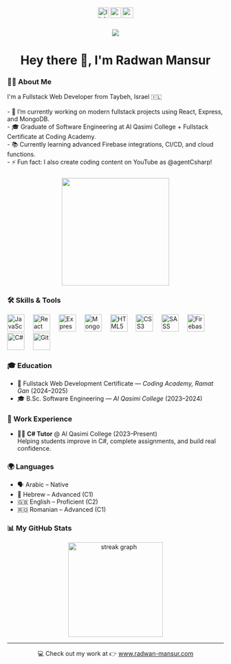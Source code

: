 

###

<div align="center">
  <img src="https://img.shields.io/static/v1?message=LinkedIn&logo=linkedin&label=&color=0077B5&logoColor=white&labelColor=&style=for-the-badge" height="25" alt="linkedin logo" />
  <img src="https://img.shields.io/static/v1?message=Youtube&logo=youtube&label=&color=FF0000&logoColor=white&labelColor=&style=for-the-badge" height="25" alt="youtube logo" />
  <img src="https://img.shields.io/static/v1?message=Portfolio&logo=google-chrome&label=&color=4285F4&logoColor=white&labelColor=&style=for-the-badge" height="25" alt="portfolio logo" />
</div>

###

<div align="center">
  <img src="https://visitor-badge.laobi.icu/badge?page_id=ReactRay.ReactRay&" />
</div>

###

<h1 align="center">Hey there 👋, I'm Radwan Mansur</h1>

###

<h3 align="left">👨‍💻 About Me</h3>

<p align="left">
  I'm a Fullstack Web Developer from Taybeh, Israel 🇮🇱 <br><br>
  - 🔭 I’m currently working on modern fullstack projects using React, Express, and MongoDB.<br>
  - 🎓 Graduate of Software Engineering at Al Qasimi College + Fullstack Certificate at Coding Academy.<br>
  - 📚 Currently learning advanced Firebase integrations, CI/CD, and cloud functions.<br>
  - ⚡ Fun fact: I also create coding content on YouTube as @agentCsharp!
</p>

###
<div align="center">
  <img height="250" src="https://res.cloudinary.com/danlxus36/image/upload/v1743214207/i29jzghqyiyhkf6gyfsv.png" />
</div>
<h3 align="left">🛠 Skills & Tools</h3>

<div align="left">
  <img src="https://cdn.jsdelivr.net/gh/devicons/devicon/icons/javascript/javascript-original.svg" height="40" alt="JavaScript" />
  <img width="12" />
  <img src="https://cdn.jsdelivr.net/gh/devicons/devicon/icons/react/react-original.svg" height="40" alt="React" />
  <img width="12" />
  <img src="https://cdn.jsdelivr.net/gh/devicons/devicon/icons/express/express-original.svg" height="40" alt="Express" />
  <img width="12" />
  <img src="https://cdn.jsdelivr.net/gh/devicons/devicon/icons/mongodb/mongodb-original.svg" height="40" alt="MongoDB" />
  <img width="12" />
  <img src="https://cdn.jsdelivr.net/gh/devicons/devicon/icons/html5/html5-original.svg" height="40" alt="HTML5" />
  <img width="12" />
  <img src="https://cdn.jsdelivr.net/gh/devicons/devicon/icons/css3/css3-original.svg" height="40" alt="CSS3" />
  <img width="12" />
  <img src="https://cdn.jsdelivr.net/gh/devicons/devicon/icons/sass/sass-original.svg" height="40" alt="SASS" />
  <img width="12" />
  <img src="https://cdn.jsdelivr.net/gh/devicons/devicon/icons/firebase/firebase-plain.svg" height="40" alt="Firebase" />
  <img width="12" />
  <img src="https://cdn.jsdelivr.net/gh/devicons/devicon/icons/csharp/csharp-original.svg" height="40" alt="C#" />
  <img width="12" />
  <img src="https://cdn.jsdelivr.net/gh/devicons/devicon/icons/git/git-original.svg" height="40" alt="Git" />
</div>

###

<h3 align="left">🎓 Education</h3>

- 🧠 Fullstack Web Development Certificate — *Coding Academy, Ramat Gan* (2024–2025)  
- 🎓 B.Sc. Software Engineering — *Al Qasimi College* (2023–2024)

###

<h3 align="left">💼 Work Experience</h3>

- 👨‍🏫 **C# Tutor** @ Al Qasimi College (2023–Present)  
  Helping students improve in C#, complete assignments, and build real confidence.

###

<h3 align="left">🌍 Languages</h3>

- 🗣 Arabic – Native  
- 💬 Hebrew – Advanced (C1)  
- 🇬🇧 English – Proficient (C2)  
- 🇷🇴 Romanian – Advanced (C1)

###

<h3 align="left">📊 My GitHub Stats</h3>

<div align="center">
  <img src="https://streak-stats.demolab.com?user=ReactRay&locale=en&mode=daily&theme=dark&hide_border=false&border_radius=5&order=3" height="220" alt="streak graph" />
</div>

---

<p align="center">
  💻 Check out my work at 👉 <a href="https://www.radwan-mansur.com" target="_blank">www.radwan-mansur.com</a>
</p>
